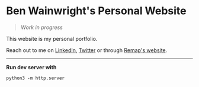 # Ben Wainwright's Personal Website

> *Work in progress*

This website is my personal portfolio.

Reach out to me on [LinkedIn](https://www.linkedin.com/in/ben-mental-fitness/), [Twitter](https://twitter.com/benwainwright16) or through [Remap's website](https://www.remapmentalfitness.com/contact).

---

**Run dev server with**
```
python3 -m http.server
```